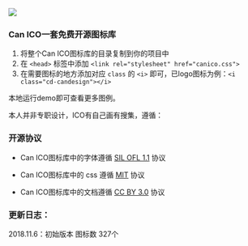 ![](https://ask.qcloudimg.com/draft/1000046/cai4ywm3js.png)



### Can ICO一套免费开源图标库

1. 将整个Can ICO图标库的目录复制到你的项目中
2. 在 `<head>` 标签中添加 `<link rel="stylesheet" href="canico.css">`
3. 在需要图标的地方添加对应 `class` 的 `<i>` 即可，已logo图标为例：`<i class="cd-candesign"></i>`



本地运行demo即可查看更多图例。

本人并非专职设计，ICO有自己画有搜集，遵循：



### 开源协议

- Can ICO图标库中的字体遵循 [SIL OFL 1.1](http://scripts.sil.org/OFL) 协议

- Can ICO图标库中的 css 遵循 [MIT](https://opensource.org/licenses/mit-license.html) 协议

- Can ICO图标库中的文档遵循 [CC BY 3.0](http://creativecommons.org/licenses/by/3.0/) 协议


### 更新日志：



2018.11.6：初始版本 图标数 327个

### 